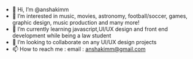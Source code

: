 - 👋 Hi, I’m @anshakimm
- 👀 I’m interested in music, movies, astronomy, football/soccer, games, graphic design, music production and many more!
- 🌱 I’m currently learning javascript,UI/UX design and front end development while being a law student
- 💞️ I’m looking to collaborate on any UI/UX design projects 
- 📫 How to reach me : 
  email : anshakimm@gmail.com

<!---
anshakimm/anshakimm is a ✨ special ✨ repository because its `README.md` (this file) appears on your GitHub profile.
You can click the Preview link to take a look at your changes.
--->
